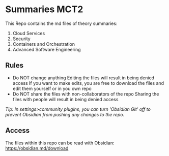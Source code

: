 # Summaries MCT2
This Repo contains the md files of theory summaries:
1. Cloud Services
2. Security
3. Containers and Orchestration
4. Advanced Software Engineering
## Rules
- Do NOT change anything
  Editing the files will result in being denied access
  If you want to make edits, you are free to download the files and edit them yourself or in you own repo
- Do NOT share the files with non-collaborators of the repo
  Sharing the files with people will result in being denied access

*Tip: In settings>community plugins, you can turn 'Obsidian Git' off to prevent Obsidian from pushing any changes to the repo.*

## Access
The files within this repo can be read with Obsidian:
https://obsidian.md/download